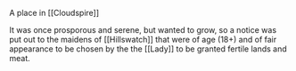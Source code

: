 A place in [[Cloudspire]]

It was once prosporous and serene, but wanted to grow, so a notice was put out to the maidens of [[Hillswatch]] that were of age (18+) and of fair appearance to be chosen by the the [[Lady]] to be granted fertile lands and meat.